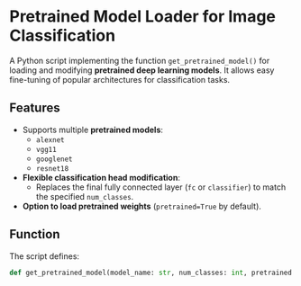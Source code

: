 # Pretrained Model Loader for Image Classification

A Python script implementing the function `get_pretrained_model()` for loading and modifying **pretrained deep learning models**. It allows easy fine-tuning of popular architectures for classification tasks.

## Features

- Supports multiple **pretrained models**:
  - `alexnet`
  - `vgg11`
  - `googlenet`
  - `resnet18`
- **Flexible classification head modification**:  
  - Replaces the final fully connected layer (`fc` or `classifier`) to match the specified `num_classes`.
- **Option to load pretrained weights** (`pretrained=True` by default).

## Function

The script defines:

```python
def get_pretrained_model(model_name: str, num_classes: int, pretrained: bool=True):
